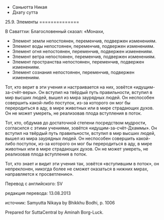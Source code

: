 









* Саньютта Никая
* Дхату сутта


25\.9\. Элементы
\=\=\=\=\=\=\=\=\=\=\=\=\=\=



В Саваттхи: Благословенный сказал: «Монахи,


* Элемент земли непостоянен, переменчив, подвержен изменениям\.
* Элемент воды непостоянен, переменчив, подвержен изменениям\.
* Элемент огня непостоянен, переменчив, подвержен изменениям\.
* Элемент ветра непостоянен, переменчив, подвержен изменениям\.
* Элемент пространства непостоянен, переменчив, подвержен изменениям\.
* Элемент сознания непостоянен, переменчив, подвержен изменениям\.


Тот, кто верит в эти учения и настраивается на них, зовётся «идущим\-за\-счёт\-веры»\. Он вступил на твёрдый путь правильности, вступил в мир высших людей, вышел из мира заурядных людей\. Он неспособен совершить какой\-либо поступок, из\-за которого он мог бы переродиться в аду, в мире животных или в мире страдающих духов\. Он не может умереть, не реализовав плода вступления в поток\.


Тот, кто, обдумав до достаточной степени посредством мудрости, согласился с этими учениями, зовётся «идущим\-за\-счёт\-Дхаммы»\. Он вступил на твёрдый путь правильности, вступил в мир высших людей, вышел из мира заурядных людей\. Он неспособен совершить какой\-либо поступок, из\-за которого он мог бы переродиться в аду, в мире животных или в мире страдающих духов\. Он не может умереть, не реализовав плода вступления в поток\.


Тот, кто знает и видит эти учения так, зовётся «вступившим в поток», он непреклонен, никогда более не сможет оказаться в нижних мирах, направляется к просветлению»\.



Перевод с английского: SV


редакция перевода: 13\.08\.2013


источник: Samyutta Nikaya by Bhikkhu Bodhi, p\. 1006


Prepared for SuttaCentral by Aminah Borg\-Luck\.






